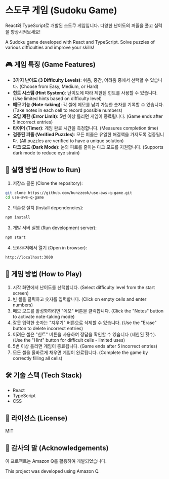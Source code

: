 # 스도쿠 게임 (Sudoku Game)

React와 TypeScript로 개발된 스도쿠 게임입니다. 다양한 난이도의 퍼즐을 풀고 실력을 향상시켜보세요!

A Sudoku game developed with React and TypeScript. Solve puzzles of various difficulties and improve your skills!

## 🎮 게임 특징 (Game Features)

- **3가지 난이도 (3 Difficulty Levels)**: 쉬움, 중간, 어려움 중에서 선택할 수 있습니다. (Choose from Easy, Medium, or Hard)
- **힌트 시스템 (Hint System)**: 난이도에 따라 제한된 힌트를 사용할 수 있습니다. (Use limited hints based on difficulty level)
- **메모 기능 (Note-taking)**: 각 셀에 메모를 남겨 가능한 숫자를 기록할 수 있습니다. (Take notes in each cell to record possible numbers)
- **오답 제한 (Error Limit)**: 5번 이상 틀리면 게임이 종료됩니다. (Game ends after 5 incorrect entries)
- **타이머 (Timer)**: 게임 완료 시간을 측정합니다. (Measures completion time)
- **검증된 퍼즐 (Verified Puzzles)**: 모든 퍼즐은 유일한 해결책을 가지도록 검증됩니다. (All puzzles are verified to have a unique solution)
- **다크 모드 (Dark Mode)**: 눈의 피로를 줄이는 다크 모드를 지원합니다. (Supports dark mode to reduce eye strain)

## 🚀 실행 방법 (How to Run)

1. 저장소 클론 (Clone the repository):
```bash
git clone https://github.com/bunzzeok/use-aws-q-game.git
cd use-aws-q-game
```

2. 의존성 설치 (Install dependencies):
```bash
npm install
```

3. 개발 서버 실행 (Run development server):
```bash
npm start
```

4. 브라우저에서 열기 (Open in browser):
```
http://localhost:3000
```

## 🎯 게임 방법 (How to Play)

1. 시작 화면에서 난이도를 선택합니다. (Select difficulty level from the start screen)
2. 빈 셀을 클릭하고 숫자를 입력합니다. (Click on empty cells and enter numbers)
3. 메모 모드를 활성화하려면 "메모" 버튼을 클릭합니다. (Click the "Notes" button to activate note-taking mode)
4. 잘못 입력한 숫자는 "지우기" 버튼으로 삭제할 수 있습니다. (Use the "Erase" button to delete incorrect entries)
5. 어려운 셀은 "힌트" 버튼을 사용하여 정답을 확인할 수 있습니다 (제한된 횟수). (Use the "Hint" button for difficult cells - limited uses)
6. 5번 이상 틀리면 게임이 종료됩니다. (Game ends after 5 incorrect entries)
7. 모든 셀을 올바르게 채우면 게임이 완료됩니다. (Complete the game by correctly filling all cells)

## 🛠️ 기술 스택 (Tech Stack)

- React
- TypeScript
- CSS

## 📝 라이선스 (License)

MIT

## 🙏 감사의 말 (Acknowledgements)

이 프로젝트는 Amazon Q를 활용하여 개발되었습니다.

This project was developed using Amazon Q.
